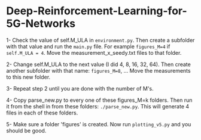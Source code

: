 # Deep-Reinforcement-Learning-for-5G-Networks

1- Check the value of self.M_ULA in `environment.py`.  Then create a subfolder with that value and run the `main.py` file.  For example `figures_M=4` if `self.M_ULA = 4`.  Move the measurement_x_seedy.txt files to that folder.

2- Change self.M_ULA to the next value (I did 4, 8, 16, 32, 64).  Then create another subfolder with that name: `figures_M=8`, ...  Move the measurements to this new folder.

3- Repeat step 2 until you are done with the number of M's.

4- Copy parse_new.py to every one of these figures_M=k folders.  Then run it from the shell in from these folders: `./parse_new.py`.  This will generate 4 files in each of these folders.

5- Make sure a folder 'figures' is created.  Now run `plotting_v5.py` and you should be good.
